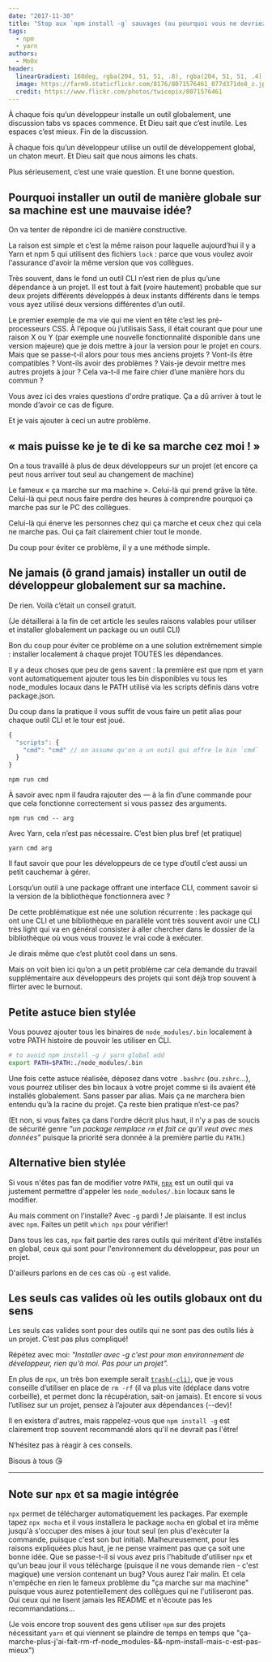 ```yaml
---
date: "2017-11-30"
title: "Stop aux `npm install -g` sauvages (ou pourquoi vous ne devriez pas installer en global de packages et outils CLI)"
tags:
  - npm
  - yarn
authors:
  - MoOx
header:
  linearGradient: 160deg, rgba(204, 51, 51, .8), rgba(204, 51, 51, .4)
  image: https://farm9.staticflickr.com/8176/8071576461_077d371de8_z.jpg
  credit: https://www.flickr.com/photos/twicepix/8071576461
---
```


À chaque fois qu’un développeur installe un outil globalement, une discussion
tabs vs spaces commence. Et Dieu sait que c’est inutile. Les espaces c’est
mieux. Fin de la discussion.

À chaque fois qu’un développeur utilise un outil de développement global, un
chaton meurt. Et Dieu sait que nous aimons les chats.

Plus sérieusement, c’est une vraie question. Et une bonne question.

## Pourquoi installer un outil de manière globale sur sa machine est une mauvaise idée?

On va tenter de répondre ici de manière constructive.

La raison est simple et c’est la même raison pour laquelle aujourd’hui il y a
Yarn et npm 5 qui utilisent des fichiers `lock` : parce que vous voulez avoir
l'assurance d'avoir la même version que vos collègues.

Très souvent, dans le fond un outil CLI n’est rien de plus qu’une dépendance à
un projet. Il est tout à fait (voire hautement) probable que sur deux projets
différents développés à deux instants différents dans le temps vous ayez utilisé
deux versions différentes d’un outil.

Le premier exemple de ma vie qui me vient en tête c’est les pré-processeurs CSS.
À l’époque où j’utilisais Sass, il était courant que pour une raison X ou Y (par
exemple une nouvelle fonctionnalité disponible dans une version majeure) que je
dois mettre à jour la version pour le projet en cours. Mais que se passe-t-il
alors pour tous mes anciens projets ? Vont-ils être compatibles ? Vont-ils avoir
des problèmes ? Vais-je devoir mettre mes autres projets à jour ? Cela va-t-il
me faire chier d’une manière hors du commun ?

Vous avez ici des vraies questions d'ordre pratique. Ça a dû arriver à tout le
monde d’avoir ce cas de figure.

Et je vais ajouter à ceci un autre problème.

## « mais puisse ke je te di ke sa marche cez moi ! »

On a tous travaillé à plus de deux développeurs sur un projet (et encore ça peut
nous arriver tout seul au changement de machine)

Le fameux « ça marche sur ma machine ». Celui-là qui prend grâve la tête.
Celui-là qui peut nous faire perdre des heures à comprendre pourquoi ça marche
pas sur le PC des collègues.

Celui-là qui énerve les personnes chez qui ça marche et ceux chez qui cela ne
marche pas. Oui ça fait clairement chier tout le monde.

Du coup pour éviter ce problème, il y a une méthode simple.

## Ne jamais (ô grand jamais) installer un outil de développeur globalement sur sa machine.

De rien. Voilà c’était un conseil gratuit.

(Je détaillerai à la fin de cet article les seules raisons valables pour
utiliser et installer globalement un package ou un outil CLI)

Bon du coup pour éviter ce problème on a une solution extrêmement simple :
installer localement à chaque projet TOUTES les dépendances.

Il y a deux choses que peu de gens savent : la première est que npm et yarn vont
automatiquement ajouter tous les bin disponibles vu tous les node_modules locaux
dans le PATH utilisé via les scripts définis dans votre package.json.

Du coup dans la pratique il vous suffit de vous faire un petit alias pour chaque
outil CLI et le tour est joué.

```js
{
  "scripts": {
    "cmd": "cmd" // on assume qu'on a un outil qui offre le bin `cmd`
  }
}
```

```console
npm run cmd
```

À savoir avec npm il faudra rajouter des — à la fin d’une commande pour que cela
fonctionne correctement si vous passez des arguments.

```console
npm run cmd -- arg
```

Avec Yarn, cela n’est pas nécessaire. C’est bien plus bref (et pratique)

```console
yarn cmd arg
```

Il faut savoir que pour les développeurs de ce type d’outil c’est aussi un petit
cauchemar à gérer.

Lorsqu’un outil à une package offrant une interface CLI, comment savoir si la
version de la bibliothèque fonctionnera avec ?

De cette problématique est née une solution récurrente : les package qui
ont une CLI et une bibliothèque en parallèle vont très souvent avoir une CLI
très light qui va en général consister à aller chercher dans le dossier de la
bibliothèque où vous vous trouvez le vrai code à exécuter.

Je dirais même que c’est plutôt cool dans un sens.

Mais on voit bien ici qu’on a un petit problème car cela demande du travail
supplémentaire aux développeurs des projets qui sont déjà trop souvent à flirter
avec le burnout.

## Petite astuce bien stylée

Vous pouvez ajouter tous les binaires de `node_modules/.bin` localement à votre
PATH histoire de pouvoir les utiliser en CLI.

```sh
# to avoid npm install -g / yarn global add
export PATH=$PATH:./node_modules/.bin
```

Une fois cette astuce réalisée, déposez dans votre `.bashrc` (ou`.zshrc`…), vous
pourrez utiliser des bin locaux à votre projet comme si ils avaient été
installés globalement. Sans passer par alias. Mais ça ne marchera bien entendu
qu’à la racine du projet. Ça reste bien pratique n’est-ce pas?

(Et non, si vous faites ça dans l'ordre décrit plus haut, il n'y a pas de soucis
de sécurité genre _"un package remplace `rm` et fait ce qu'il veut avec mes
données"_ puisque la priorité sera donnée à la première partie du `PATH`.)

## Alternative bien stylée

Si vous n'êtes pas fan de modifier votre `PATH`,
[`npx`](https://www.npmjs.com/package/npx) est un outil qui va justement
permettre d'appeler les `node_modules/.bin` locaux sans le modifier.

Au mais comment on l'installe? Avec `-g` pardi ! Je plaisante. Il est inclus
avec `npm`. Faites un petit `which npx` pour vérifier!

Dans tous les cas, `npx` fait partie des rares outils qui méritent d'être
installés en global, ceux qui sont pour l'environnement du développeur,
pas pour un projet.

D'ailleurs parlons en de ces cas où `-g` est valide.

## Les seuls cas valides où les outils globaux ont du sens

Les seuls cas valides sont pour des outils qui ne sont pas des outils liés à un
projet. C’est pas plus compliqué!

Répétez avec moi: _"Installer avec -g c'est pour mon environnement de
développeur, rien qu'à moi. Pas pour un projet"._

En plus de `npx`, un très bon exemple serait
[`trash(-cli)`](https://www.npmjs.com/package/trash), que je vous conseille
d’utiliser en place de `rm -rf` (il va plus vite (déplace dans votre corbeille),
et permet donc la récupération, sait-on jamais). Et encore si vous l’utilisez
sur un projet, pensez à l’ajouter aux dépendances (--dev)!

Il en existera d'autres, mais rappelez-vous que `npm install -g` est clairement
trop souvent recommandé alors qu'il ne devrait pas l'être!

N’hésitez pas à réagir à ces conseils.

Bisous à tous 😘

---

## Note sur `npx` et sa magie intégrée

`npx` permet de télécharger automatiquement les packages.
Par exemple tapez `npx mocha` et il vous installera le package `mocha` en global
et ira même jusqu'à s'occuper des mises à jour tout seul (en plus d'exécuter la
commande, puisque c'est son but initial).
Malheureusement, pour les raisons expliquées plus haut,
je ne pense vraiment pas que ça soit une bonne idée.
Que se passe-t-il si vous avez pris l'habitude d'utiliser `npx` et qu'un beau
jour il vous télécharge (puisque il ne vous demande rien - c'est magique)
une version contenant un bug? Vous aurez l'air malin. Et cela n'empêche en rien
le fameux problème du "ça marche sur ma machine" puisque vous aurez
potentiellement des collègues qui ne l'utiliseront pas. Oui ceux qui ne lisent
jamais les README et n'écoute pas les recommandations...

(Je vois encore trop souvent des gens utiliser `npm` sur des projets nécessitant
`yarn` et qui viennent se plaindre de temps en temps que
"ça-marche-plus-j'ai-fait-rm-rf-node_modules-&&-npm-install-mais-c-est-pas-mieux")

